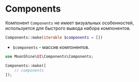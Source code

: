 # Components

Компонент `Components` не имеет визуальных особенностей, используется для быстрого вывода набора компонентов.

```php
Components::make(iterable $components = [])
```

- `$components` - массив компонентов.

```php
use MoonShine\UI\Components\Components;

Components::make([
    // components
]);
```
